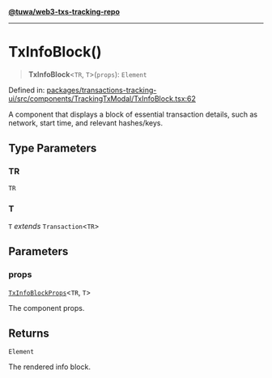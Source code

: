 [**@tuwa/web3-txs-tracking-repo**](../../../README.md)

***

# TxInfoBlock()

> **TxInfoBlock**\<`TR`, `T`\>(`props`): `Element`

Defined in: [packages/transactions-tracking-ui/src/components/TrackingTxModal/TxInfoBlock.tsx:62](https://github.com/TuwaIO/web3-transactions-tracking/blob/06a37fe8e151c67b408e69e3e0bb027c0c35f48a/packages/transactions-tracking-ui/src/components/TrackingTxModal/TxInfoBlock.tsx#L62)

A component that displays a block of essential transaction details,
such as network, start time, and relevant hashes/keys.

## Type Parameters

### TR

`TR`

### T

`T` *extends* `Transaction`\<`TR`\>

## Parameters

### props

[`TxInfoBlockProps`](../type-aliases/TxInfoBlockProps.md)\<`TR`, `T`\>

The component props.

## Returns

`Element`

The rendered info block.
